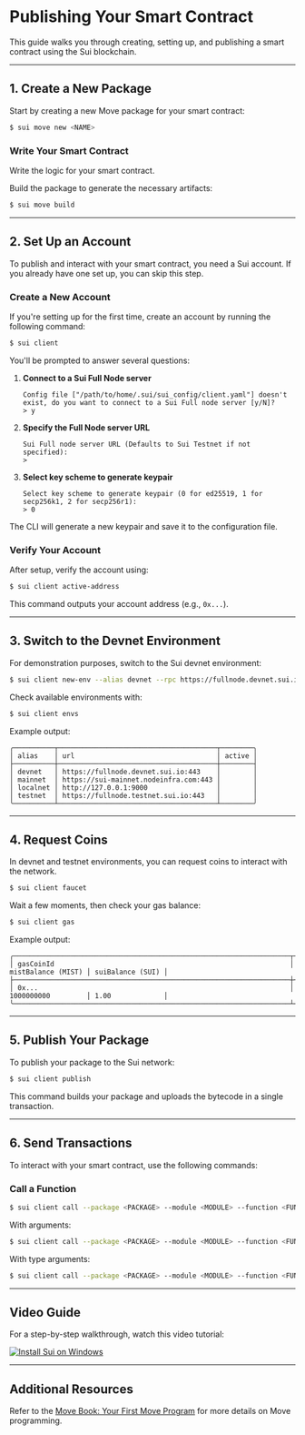 # Publishing Your Smart Contract

This guide walks you through creating, setting up, and publishing a smart contract using the Sui blockchain.

---

## 1. Create a New Package

Start by creating a new Move package for your smart contract:

```bash
$ sui move new <NAME>
```

### Write Your Smart Contract

Write the logic for your smart contract.


Build the package to generate the necessary artifacts:

```bash
$ sui move build
```

---

## 2. Set Up an Account

To publish and interact with your smart contract, you need a Sui account. If you already have one set up, you can skip this step.

### Create a New Account

If you're setting up for the first time, create an account by running the following command:

```bash
$ sui client
```

You'll be prompted to answer several questions:

1. **Connect to a Sui Full Node server**  
   ```
   Config file ["/path/to/home/.sui/sui_config/client.yaml"] doesn't exist, do you want to connect to a Sui Full node server [y/N]?
   > y
   ```

2. **Specify the Full Node server URL**  
   ```
   Sui Full node server URL (Defaults to Sui Testnet if not specified):
   >
   ```

3. **Select key scheme to generate keypair**  
   ```
   Select key scheme to generate keypair (0 for ed25519, 1 for secp256k1, 2 for secp256r1):
   > 0
   ```

The CLI will generate a new keypair and save it to the configuration file.

### Verify Your Account

After setup, verify the account using:

```bash
$ sui client active-address
```

This command outputs your account address (e.g., `0x...`).

---

## 3. Switch to the Devnet Environment

For demonstration purposes, switch to the Sui devnet environment:

```bash
$ sui client new-env --alias devnet --rpc https://fullnode.devnet.sui.io:443
```

Check available environments with:

```bash
$ sui client envs
```

Example output:
```
╭──────────┬───────────────────────────────────────┬────────╮
│ alias    │ url                                   │ active │
├──────────┼───────────────────────────────────────┼────────┤
│ devnet   │ https://fullnode.devnet.sui.io:443    │        │
│ mainnet  │ https://sui-mainnet.nodeinfra.com:443 │        │
│ localnet │ http://127.0.0.1:9000                 │        │
│ testnet  │ https://fullnode.testnet.sui.io:443   │        │
╰──────────┴───────────────────────────────────────┴────────╯
```

---

## 4. Request Coins

In devnet and testnet environments, you can request coins to interact with the network.

```bash
$ sui client faucet
```

Wait a few moments, then check your gas balance:

```bash
$ sui client gas
```

Example output:
```
╭────────────────────────────────────────────────────────────────────┬────────────────────┬──────────────────╮
│ gasCoinId                                                          │ mistBalance (MIST) │ suiBalance (SUI) │
├────────────────────────────────────────────────────────────────────┼────────────────────┼──────────────────┤
│ 0x...                                                              │ 1000000000         │ 1.00             │
╰────────────────────────────────────────────────────────────────────┴────────────────────┴──────────────────╯
```

---

## 5. Publish Your Package

To publish your package to the Sui network:

```bash
$ sui client publish
```

This command builds your package and uploads the bytecode in a single transaction.

---

## 6. Send Transactions

To interact with your smart contract, use the following commands:

### Call a Function
```bash
$ sui client call --package <PACKAGE> --module <MODULE> --function <FUNCTION>
```

With arguments:
```bash
$ sui client call --package <PACKAGE> --module <MODULE> --function <FUNCTION> --args <ARGS>
```

With type arguments:
```bash
$ sui client call --package <PACKAGE> --module <MODULE> --function <FUNCTION> --args <ARGS> --type-args <TYPE_ARGS>
```

---

## Video Guide

For a step-by-step walkthrough, watch this video tutorial:

[![Install Sui on Windows](https://img.youtube.com/vi/owSlmn_-p3I/0.jpg)](https://youtu.be/Ncg35fzNJ0o)

---

## Additional Resources

Refer to the [Move Book: Your First Move Program](https://move-book.com/your-first-move/hello-world.html) for more details on Move programming.



